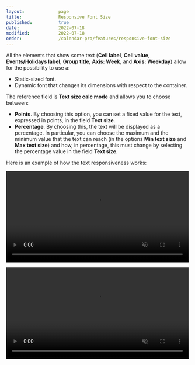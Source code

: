 ```yaml
---
layout:             page
title:              Responsive Font Size
published:          true
date:               2022-07-18
modified:           2022-07-18
order:              /calendar-pro/features/responsive-font-size
---
```


All the elements that show some text (**Cell label**, **Cell value**, **Events/Holidays label**, **Group title**, **Axis: Week**, and **Axis: Weekday**) allow for the possibility to use a:
- Static-sized font.
- Dynamic font that changes its dimensions with respect to the container.

The reference field is **Text size calc mode** and allows you to choose between:
- **Points**. By choosing this option, you can set a fixed value for the text, expressed in points, in the field **Text size**.
- **Percentage**. By choosing this, the text will be displayed as a percentage. In particular, you can choose the maximum and the minimum value that the text can reach (in the options **Min text size** and **Max text size**) and how, in percentage, this must change by selecting the percentage value in the field **Text size**.

Here is an example of how the text responsiveness works:

<video src="images/static-text.mp4" width="500" autoplay loop muted></video>

<video src="images/dynamic-text.mp4" width="500" autoplay loop muted></video>